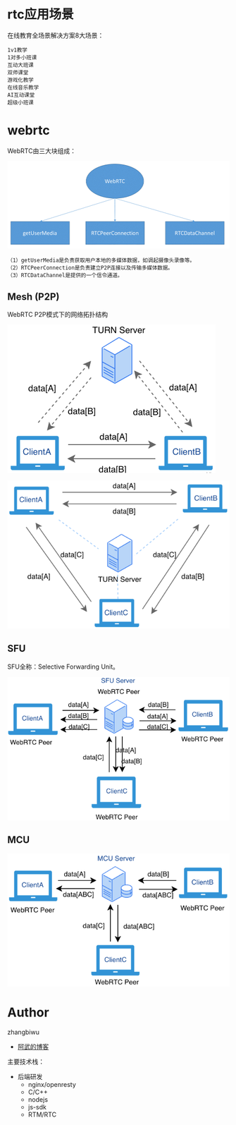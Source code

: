 # rtc应用场景

在线教育全场景解决方案8大场景：

	1v1教学
	1对多小班课
	互动大班课
	双师课堂
	游戏化教学
	在线音乐教学
	AI互动课堂
	超级小班课

# webrtc

WebRTC由三大块组成：

![WebRTC的组成](/img/webrtc.png)

	（1）getUserMedia是负责获取用户本地的多媒体数据，如调起摄像头录像等。
	（2）RTCPeerConnection是负责建立P2P连接以及传输多媒体数据。
	（3）RTCDataChannel是提供的一个信令通道。


## Mesh (P2P)

WebRTC P2P模式下的网络拓扑结构

![P2P](/img/webrtc-p2p.png)

![Mesh](/img/webrtc-mesh.png)


## SFU

SFU全称：Selective Forwarding Unit。

![SFU](/img/webrtc-sfu.png)

## MCU

![MCU](/img/webrtc-mcu.png)


# Author

zhangbiwu

- [阿武的博客](https://cherishman2005.github.io/)

主要技术栈：

* 后端研发
  * nginx/openresty
  * C/C++
  * nodejs
  * js-sdk
  * RTM/RTC
